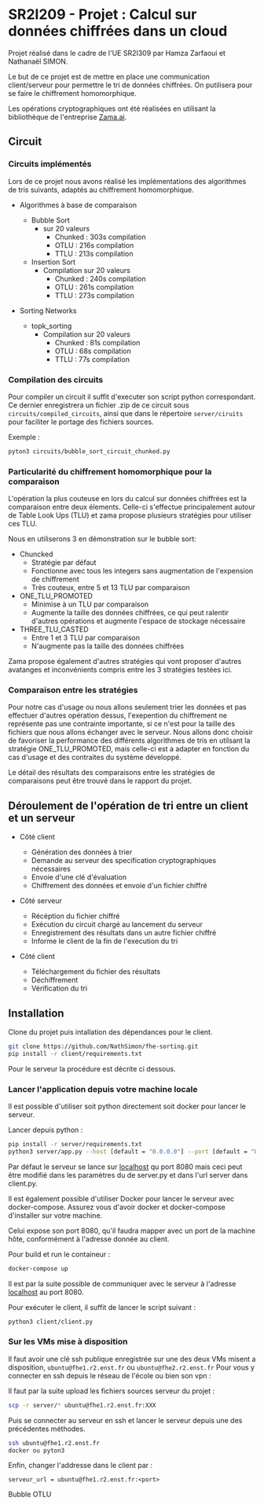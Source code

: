 # SR2I209 - Projet : Calcul sur données chiffrées dans un cloud

Projet réalisé dans le cadre de l'UE SR2I309 par Hamza Zarfaoui et Nathanaël SIMON.

Le but de ce projet est de mettre en place une communication client/serveur pour permettre le tri de données chiffrées. On putilisera pour se faire le chiffrement homomorphique.

Les opérations cryptographiques ont été réalisées en utilisant la bibliothèque de l'entreprise [Zama.ai](https://www.zama.ai/).

## Circuit

### Circuits implémentés

Lors de ce projet nous avons réalisé les implémentations des algorithmes de tris suivants, adaptés au chiffrement homomorphique.

- Algorithmes à base de comparaison
  - Bubble Sort
    - sur 20 valeurs
      - Chunked : 303s compilation
      - OTLU : 216s compilation
      - TTLU : 213s compilation
  - Insertion Sort
    - Compilation sur 20 valeurs
      - Chunked : 240s compilation
      - OTLU : 261s compilation
      - TTLU : 273s compilation

- Sorting Networks
  - topk_sorting
    - Compilation sur 20 valeurs
      - Chunked : 81s compilation
      - OTLU : 68s compilation
      - TTLU : 77s compilation
  
### Compilation des circuits

Pour compiler un circuit il suffit d'executer son script python correspondant. Ce dernier enregistrera un fichier .zip de ce circuit sous `circuits/compiled_circuits`, ainsi que dans le répertoire `server/ciruits` pour faciliter le portage des fichiers sources.

Exemple :

```bash
pyton3 circuits/bubble_sort_circuit_chunked.py
```

### Particularité du chiffrement homomorphique pour la comparaison

L'opération la plus couteuse en lors du calcul sur données chiffrées est la comparaison entre deux élements. Celle-ci s'effectue principalement autour de Table Look Ups (TLU) et zama propose plusieurs stratégies pour utiliser ces TLU.

Nous en utiliserons 3 en démonstration sur le bubble sort:

- Chuncked
  - Stratégie par défaut
  - Fonctionne avec tous les integers sans augmentation de l'expension de chiffrement
  - Très couteux, entre 5 et 13 TLU par comparaison
- ONE_TLU_PROMOTED
  - Minimise à un TLU par comparaison
  - Augmente la taille des données chiffrées, ce qui peut ralentir d'autres opérations et augmente l'espace de stockage nécessaire
- THREE_TLU_CASTED
  - Entre 1 et 3 TLU par comparaison
  - N'augmente pas la taille des données chiffrées

Zama propose également d'autres stratégies qui vont proposer d'autres avatanges et inconvénients compris entre les 3 stratégies testées ici.

### Comparaison entre les stratégies

Pour notre cas d'usage ou nous allons seulement trier les données et pas effectuer d'autres opération dessus, l'exepention du chiffrement ne représente pas une contrainte importante, si ce n'est pour la taille des fichiers que nous allons échanger avec le serveur. Nous allons donc choisir de favoriser la performance des différents algorithmes de tris en utilsant la stratégie ONE_TLU_PROMOTED, mais celle-ci est a adapter en fonction du cas d'usage et des contraites du système développé.

Le détail des résultats des comparaisons entre les stratégies de comparaisons peut être trouvé dans le rapport du projet.

## Déroulement de l'opération de tri entre un client et un serveur

- Côté client
  - Génération des données à trier
  - Demande au serveur des specification cryptographiques nécessaires
  - Envoie d'une clé d'évaluation
  - Chiffrement des données et envoie d'un fichier chiffré

- Côté serveur
  - Récéption du fichier chiffré
  - Exécution du circuit chargé au lancement du serveur
  - Enregistrement des résultats dans un autre fichier chiffré
  - Informe le client de la fin de l'execution du tri

- Côté client
  - Téléchargement du fichier des résultats
  - Déchiffrement
  - Vérification du tri

## Installation

Clone du projet puis intallation des dépendances pour le client.

``` bash
git clone https://github.com/NathSimon/fhe-sorting.git
pip install -r client/requirements.txt
```

Pour le serveur la procédure est décrite ci dessous.

### Lancer l'application depuis votre machine locale  

Il est possible d'utiliser soit python directement soit docker pour lancer le serveur.

Lancer depuis python :

``` bash
pip install -r server/requirements.txt
python3 server/app.py --host [default = "0.0.0.0"] --port [default = "8080"] --algorithm ["bubble","insertion","topk", default="topk"] --comparison ["chunked","OLTU","TTLU", default = "OTLU"]
```

Par défaut le serveur se lance sur [localhost](http://localhost:8080) qu port 8080 mais ceci peut être modifié dans les paramètres du de server.py et dans l'url server dans client.py.

Il est également possible d'utiliser Docker pour lancer le serveur avec docker-compose. Assurez vous d'avoir docker et docker-compose d'installer sur votre machine.

Celui expose son port 8080, qu'il faudra mapper avec un port de la machine hôte, conformément à l'adresse donnée au client.

Pour build et run le containeur :

```bash
docker-compose up
```

Il est par la suite possible de communiquer avec le serveur à l'adresse [localhost](http://localhost:8080) au port 8080.

Pour exécuter le client, il suffit de lancer le script suivant :

``` bash
python3 client/client.py
```

### Sur les VMs mise à disposition

Il faut avoir une clé ssh publique enregistrée sur une des deux VMs misent a disposition, ```ubuntu@fhe1.r2.enst.fr``` ou ```ubuntu@fhe2.r2.enst.fr```
Pour vous y connecter en ssh depuis le réseau de l'école ou bien son vpn :

Il faut par la suite upload les fichiers sources serveur du projet :

``` bash
scp -r server/* ubuntu@fhe1.r2.enst.fr:XXX 
```

Puis se connecter au serveur en ssh et lancer le serveur depuis une des précédentes méthodes.

``` bash
ssh ubuntu@fhe1.r2.enst.fr
docker ou pyton3
```

Enfin, changer l'addresse dans le client par :

```pyton
serveur_url = ubuntu@fhe1.r2.enst.fr:<port>
```


Bubble OTLU
